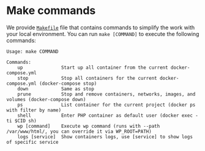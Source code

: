 # Make commands

We provide [`Makefile`](https://github.com/wodby/docker4wordpress/blob/master/docker.mk) file that contains commands to simplify the work with your local environment. You can run `make [COMMAND]` to execute the following commands:

```
Usage: make COMMAND

Commands:
    up              Start up all container from the current docker-compose.yml 
    stop            Stop all containers for the current docker-compose.yml (docker-compose stop) 
    down            Same as stop
    prune           Stop and remove containers, networks, images, and volumes (docker-compose down)
    ps              List container for the current project (docker ps with filter by name)
    shell           Enter PHP container as default user (docker exec -ti $CID sh)
    wp [command]    Execute wp command (runs with --path /var/www/html/, you can override it via WP_ROOT=PATH)
    logs [service]  Show containers logs, use [service] to show logs of specific service    
```
